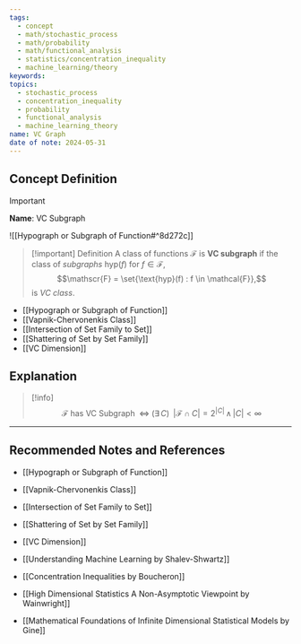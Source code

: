 ```yaml
---
tags:
  - concept
  - math/stochastic_process
  - math/probability
  - math/functional_analysis
  - statistics/concentration_inequality
  - machine_learning/theory
keywords: 
topics:
  - stochastic_process
  - concentration_inequality
  - probability
  - functional_analysis
  - machine_learning_theory
name: VC Graph
date of note: 2024-05-31
---
```


## Concept Definition

>[!important]
>**Name**: VC Subgraph

![[Hypograph or Subgraph of Function#^8d272c]]

>[!important] Definition
>A class of functions $\mathcal{F}$ is **VC subgraph** if the class of *subgraphs* $\text{hyp}(f)$ for $f\in \mathcal{F}$, 
>$$\mathscr{F} = \set{\text{hyp}(f) : f \in \mathcal{F}},$$
> is *VC class*.

- [[Hypograph or Subgraph of Function]]
- [[Vapnik-Chervonenkis Class]]
- [[Intersection of Set Family to Set]]
- [[Shattering of Set by Set Family]]
- [[VC Dimension]]


## Explanation

>[!info]
>$$
>\mathcal{F} \text{ has VC Subgraph } \; \iff \; (\exists\, C)\; \; |\mathscr{F}\cap C| = 2^{|C|}  \, \land \, |C| < \infty
>$$






-----------
##  Recommended Notes and References

- [[Hypograph or Subgraph of Function]]
- [[Vapnik-Chervonenkis Class]]
- [[Intersection of Set Family to Set]]
- [[Shattering of Set by Set Family]]
- [[VC Dimension]]


- [[Understanding Machine Learning by Shalev-Shwartz]]
- [[Concentration Inequalities by Boucheron]]
- [[High Dimensional Statistics A Non-Asymptotic Viewpoint by Wainwright]]
- [[Mathematical Foundations of Infinite Dimensional Statistical Models by Gine]]